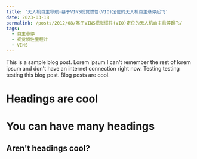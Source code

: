 ```yaml
---
title: '无人机自主导航-基于VINS视觉惯性(VIO)定位的无人机自主悬停起飞'
date: 2023-03-18
permalink: /posts/2012/08/基于VINS视觉惯性(VIO)定位的无人机自主悬停起飞/
tags:
  - 自主悬停
  - 视觉惯性里程计
  - VINS
---
```


This is a sample blog post. Lorem ipsum I can't remember the rest of lorem ipsum and don't have an internet connection right now. Testing testing testing this blog post. Blog posts are cool.

Headings are cool
======

You can have many headings
======

Aren't headings cool?
------
